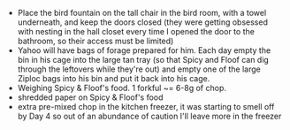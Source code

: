 - Place the bird fountain on the tall chair in the bird room, with a towel underneath,  and keep the doors closed (they were getting obsessed with nesting in the hall closet every time I opened the door to the bathroom, so their access must be limited)
- Yahoo will have bags of forage prepared for him. Each day empty the bin in his cage into the large tan tray (so that Spicy and Floof can dig through the leftovers while they're out) and empty one of the large Ziploc bags into his bin and put it back into his cage.
- Weighing Spicy & Floof's food. 1 forkful ~= 6-8g of chop. 
- shredded paper on Spicy & Floof's food
- extra pre-mixed chop in the kitchen freezer, it was starting to smell off by Day 4 so out of an abundance of caution I'll leave more in the freezer